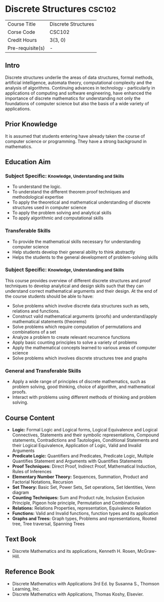 # Discrete Structures <small>CSC102</small>

| | |
|-|-|
| Course Title | Discrete Structures |
| Corse Code | CSC102 |
| Credit Hours | 3(3, 0) |
| Pre-requisite(s) | - |

## Intro
Discrete structures underlie the areas of data structures, formal methods, artificial intelligence, automata theory, computational complexity and the analysis of algorithms. Continuing advances in technology - particularly in applications of computing and software engineering, have enhanced the importance of discrete mathematics for understanding not only the foundations of computer science but also the basis of a wide variety of applications.

## Prior Knowledge
It is assumed that students entering have already taken the course of computer science or programming. They have a strong background in mathematics.

## Education Aim

### Subject Specific: <small>Knowledge, Understanding and Skills</small>

* To understand the logic.
* To understand the different theorem proof techniques and methodological expertise
* To apply the theoretical and mathematical understanding of discrete structures used in computer science
* To apply the problem solving and analytical skills
* To apply algorithmic and computational skills

### Transferable Skills

* To provide the mathematical skills necessary for understanding computer science
* Help students develop their general ability to think abstractly
* Helps the students to the general development of problem-solving skills


### Subject Specific: <small>Knowledge, Understanding and Skills</small>

This course provides overview of different discrete structures and proof techniques to develop analytical and design skills such that they can understand correct mathematical arguments and their design. At the end of the course students should be able to have:

* Solve problems which involve discrete data structures such as sets, relations and functions.
* Construct valid mathematical arguments (proofs) and understand/apply mathematical statements (theorems)
* Solve problems which require computation of permutations and combinations of a set
* Analyze a problem to create relevant recurrence functions
* Apply basic counting principles to solve a variety of problems
* Apply the mathematical concepts learned to various areas of computer science
* Solve problems which involves discrete structures tree and graphs

### General and Transferable Skills

* Apply a wide range of principles of discrete mathematics, such as problem solving, good thinking, choice of algorithm, and mathematical proofs.
* Interact with problems using different methods of thinking and problem solving.

## Course Content

* **Logic:** Formal Logic and Logical forms, Logical Equivalence and Logical Connectives, Statements and their symbolic representations, Compound statements, Contradictions and Tautologies, Conditional Statements and their Logical Equivalence, Application of Logic, Valid and Invalid Arguments
* **Predicate Logic:** Quantifiers and Predicates, Predicate Logic, Multiple Quantifies Statement and Arguments with Quantifies Statements
* **Proof Techniques:** Direct Proof, Indirect Proof, Mathematical Induction, Rules of Inferences
* **Elementary Number Theory:** Sequences, Summation, Product and Factorial Notations, Recursion
* **Set Theory:** Basic Set, Power Sets, Set operations, Set Identities, Venn diagram
* **Counting Techniques:** Sum and Product rule, Inclusion Exclusion Principle, Pigeon hole principle, Permutation and Combinations
* **Relations:** Relations Properties, representation, Equivalence Relation
* **Functions:** Valid and Invalid functions, function types and its application
* **Graphs and Trees:** Graph types, Problems and representations, Rooted tree, Tree traversal, Spanning Trees

## Text Book
* Discrete Mathematics and its applications, Kenneth H. Rosen, McGraw-Hill.

## Reference Book
* Discrete Mathematics with Applications 3rd Ed. by Susanna S., Thomson Learning, Inc.
* Discrete Mathematics with Applications, Thomas Koshy, Elsevier.